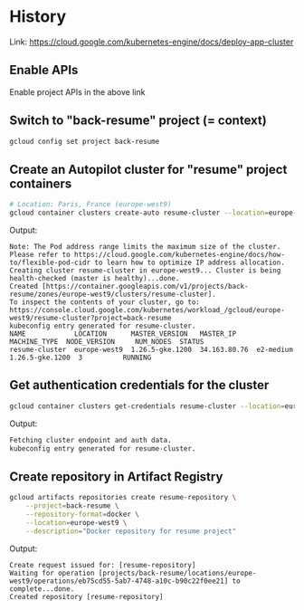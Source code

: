 # History

Link: https://cloud.google.com/kubernetes-engine/docs/deploy-app-cluster

## Enable APIs

Enable project APIs in the above link

## Switch to "back-resume" project (= context)

```sh
gcloud config set project back-resume
```

## Create an Autopilot cluster for "resume" project containers

```sh
# Location: Paris, France (europe-west9)
gcloud container clusters create-auto resume-cluster --location=europe-west9
```

Output:
```
Note: The Pod address range limits the maximum size of the cluster. Please refer to https://cloud.google.com/kubernetes-engine/docs/how-to/flexible-pod-cidr to learn how to optimize IP address allocation.
Creating cluster resume-cluster in europe-west9... Cluster is being health-checked (master is healthy)...done.
Created [https://container.googleapis.com/v1/projects/back-resume/zones/europe-west9/clusters/resume-cluster].
To inspect the contents of your cluster, go to: https://console.cloud.google.com/kubernetes/workload_/gcloud/europe-west9/resume-cluster?project=back-resume
kubeconfig entry generated for resume-cluster.
NAME            LOCATION      MASTER_VERSION   MASTER_IP     MACHINE_TYPE  NODE_VERSION     NUM_NODES  STATUS
resume-cluster  europe-west9  1.26.5-gke.1200  34.163.80.76  e2-medium     1.26.5-gke.1200  3          RUNNING
```

## Get authentication credentials for the cluster

```sh
gcloud container clusters get-credentials resume-cluster --location=europe-west9
```

Output:
```sh
Fetching cluster endpoint and auth data.
kubeconfig entry generated for resume-cluster.
```

## Create repository in Artifact Registry

```sh
gcloud artifacts repositories create resume-repository \
    --project=back-resume \
    --repository-format=docker \
    --location=europe-west9 \
    --description="Docker repository for resume project"
```

Output:
```
Create request issued for: [resume-repository]
Waiting for operation [projects/back-resume/locations/europe-west9/operations/eb75cd55-5ab7-4748-a10c-b90c22f0ee21] to complete...done.
Created repository [resume-repository]
```
